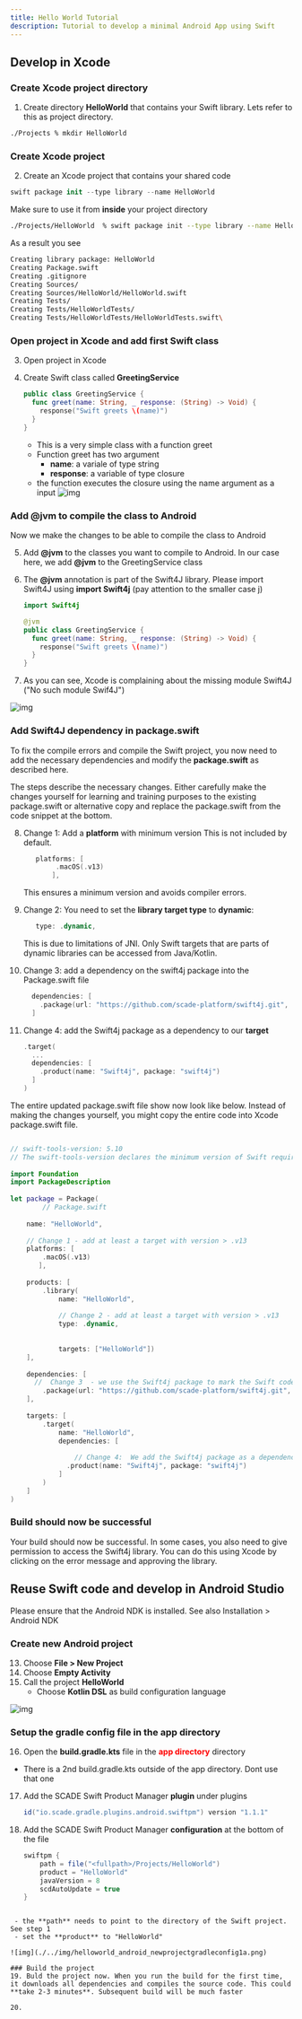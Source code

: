 ```yaml
---
title: Hello World Tutorial
description: Tutorial to develop a minimal Android App using Swift
---
```


## Develop in Xcode

### Create Xcode project directory
1. Create directory **HelloWorld** that contains your Swift library. Lets refer to this as project directory.
	
```bash filename="Terminal"
./Projects % mkdir HelloWorld
```
	
### Create Xcode project 
2. Create an Xcode project that contains your shared code

```swift
swift package init --type library --name HelloWorld
```
Make sure to use it from  **inside** your project directory

```bash filename="Terminal"
./Projects/HelloWorld  % swift package init --type library --name HelloWorld
```
As a result you see

```bash filename="Terminal"
Creating library package: HelloWorld
Creating Package.swift
Creating .gitignore
Creating Sources/
Creating Sources/HelloWorld/HelloWorld.swift
Creating Tests/
Creating Tests/HelloWorldTests/
Creating Tests/HelloWorldTests/HelloWorldTests.swift\
```
### Open project in Xcode and add first Swift class

3. Open project in Xcode

4. Create Swift class called **GreetingService**

	```swift
	public class GreetingService {
	  func greet(name: String, _ response: (String) -> Void) {        
	    response("Swift greets \(name)")
	  }
	}
	```
	
	- This is a very simple class with a function greet
	- Function greet has two argument
		- **name**: a variale of type string
		- **response**: a variable of type closure 
	- the function executes the closure using the name argument as a input
![img](./../img/helloworld-xcode1.png)
### Add @jvm to compile the class to Android
Now we make the changes to be able to compile the class to Android

5. Add **@jvm** to the classes you want to compile to Android. In our case here, we add **@jvm** to the GreetingService class

6. The **@jvm** annotation is part of the Swift4J library. Please import Swift4J using **import Swift4j** (pay attention to the smaller case j)

	```swift
	import Swift4j
	
	@jvm
	public class GreetingService {
	  func greet(name: String, _ response: (String) -> Void) {
	    response("Swift greets \(name)")
	  }
	}
	```
7. As you can see, Xcode is complaining about the missing module Swift4J ("No such module Swif4J")

![img](./../img/helloworld-xcode2.png)

### Add Swift4J dependency in package.swift
To fix the compile errors and compile the Swift project, you now need to add the necessary dependencies and modify the **package.swift** as described here.

The steps describe the necessary changes. Either carefully make the changes yourself for learning and training purposes to the existing package.swift or alternative copy and replace the package.swift from the code snippet at the bottom.

8. Change 1: Add a **platform** with minimum version
This is not included by default.

	```swift
	   platforms: [
	        .macOS(.v13)
	       ],
	```
	This ensures a minimum version and avoids compiler errors. 

9. Change 2: You need to set the **library target type** to **dynamic**:

	```swift
	   type: .dynamic,
	```

	This is due to limitations of JNI. Only Swift targets that are parts of dynamic libraries can be accessed from Java/Kotlin.

10. Change 3: add a dependency on the swift4j package into the Package.swift file

	```swift
	  dependencies: [
	    .package(url: "https://github.com/scade-platform/swift4j.git", from: "1.2.1")
	  ]
	```
	
11. Change 4:  add the Swift4j package as a dependency to our **target**

	```swift
	.target(
	  ...
	  dependencies: [
	    .product(name: "Swift4j", package: "swift4j")              
	  ]
	)
	```

The entire updated package.swift file show now look like below. Instead of making the changes yourself, you might copy the entire code into Xcode package.swift file.

```swift

// swift-tools-version: 5.10
// The swift-tools-version declares the minimum version of Swift required to build this package.
 
import Foundation
import PackageDescription
 
let package = Package(
        // Package.swift
 
    name: "HelloWorld",
    
    // Change 1 - add at least a target with version > .v13
    platforms: [
        .macOS(.v13)
       ],
    
    products: [
        .library(
            name: "HelloWorld",
            
            // Change 2 - add at least a target with version > .v13
            type: .dynamic,
            
            
            targets: ["HelloWorld"])
    ],
 
    dependencies: [
      //  Change 3  - we use the Swift4j package to mark the Swift code that should be available on Android as Java API
        .package(url: "https://github.com/scade-platform/swift4j.git", from: "1.2.1")
    ],
 
    targets: [
        .target(
            name: "HelloWorld",
            dependencies: [
             
                // Change 4:  We add the Swift4j package as a dependency to our target
              .product(name: "Swift4j", package: "swift4j")
            ]
        )
    ]
)
```

### Build should now be successful
Your build should now be successful. In some cases, you also need to give permission to access the Swift4j library. You can do this using Xcode by clicking on the error message and approving the library.



## Reuse Swift code and develop in Android Studio

<Alert variant="info">

Please ensure that the Android NDK is installed. See also Installation > Android NDK

</Alert>

### Create new Android project
13. Choose **File > New Project**
14. Choose **Empty Activity**
15. Call the project **HelloWorld**
	- Choose **Kotlin DSL** as build configuration language

![img](./../img/helloworld_android_newprojectsettings2.png)

### Setup the gradle config file in the app directory
16. Open the **build.gradle.kts** file in the <span style="font-weight: bold;;color:red">app directory</span> directory
 - There is a 2nd build.gradle.kts outside of the app directory. Dont use that one

17. Add the SCADE Swift Product Manager **plugin** under plugins

	```gradle
	id("io.scade.gradle.plugins.android.swiftpm") version "1.1.1"
	```
18. Add the SCADE Swift Product Manager **configuration** at the bottom of the file

	```gradle
	swiftpm {
	    path = file("<fullpath>/Projects/HelloWorld")
	    product = "HelloWorld"
	    javaVersion = 8
	    scdAutoUpdate = true
	}	
```

 - the **path** needs to point to the directory of the Swift project. See step 1
 - set the **product** to "HelloWorld"

![img](./../img/helloworld_android_newprojectgradleconfig1a.png)

### Build the project
19. Buld the project now. When you run the build for the first time, it downloads all dependencies and compiles the source code. This could **take 2-3 minutes**. Subsequent build will be much faster

20. 